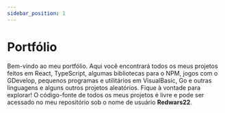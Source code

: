 ```yaml
---
sidebar_position: 1
---
```


# Portfólio

Bem-vindo ao meu portfólio. Aqui você encontrará todos os meus projetos feitos em React, TypeScript, algumas bibliotecas para o NPM, jogos com o GDevelop, pequenos programas e utilitários em VisualBasic, Go e outras linguagens e alguns outros projetos aleatórios. Fique à vontade para explorar! O código-fonte de todos os meus projetos é livre e pode ser acessado no meu repositório sob o nome de usuário **Redwars22**.